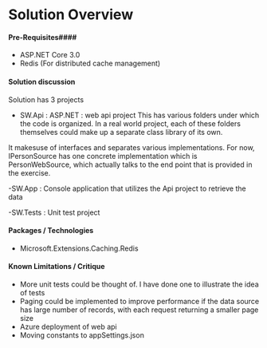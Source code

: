 # Solution Overview

#### Pre-Requisites####
- ASP.NET Core 3.0
- Redis (For distributed cache management) 

#### Solution discussion ####

Solution has 3 projects
- SW.Api : ASP.NET : web api project 
This has various folders under which the code is organized. In a real world project, each of these folders themselves could 
make up a separate class library of its own.

It makesuse of interfaces and separates various implementations. For now, IPersonSource has one concrete implementation which is PersonWebSource, which actually talks to the end point that is provided in the exercise.

-SW.App : Console application that utilizes the Api project to retrieve the data

-SW.Tests : Unit test project


#### Packages / Technologies ####

- Microsoft.Extensions.Caching.Redis

#### Known Limitations / Critique ####
- More unit tests could be thought of. I have done one to illustrate the idea of tests
- Paging could be implemented to improve performance if the data source has large number of records, with each request returning a smaller page size
- Azure deployment of web api
- Moving constants to appSettings.json


